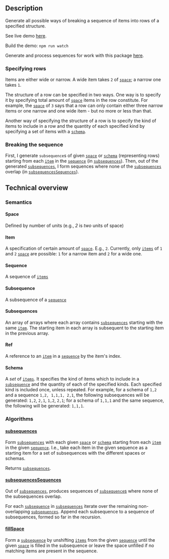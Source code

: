 ## Description
Generate all possible ways of breaking a sequence of items into rows of a specified structure.

See live demo [here](https://gottfried-github.github.io/fit-in-rows/demo/dist/index.html).

Build the demo: `npm run watch`

Generate and process sequences for work with this package [here](https://github.com/gottfried-github/fit-in-rows_sequences).

### Specifying rows
Items are either wide or narrow. A wide item takes `2` of [`space`](#space); a narrow one takes `1`.

The structure of a row can be specified in two ways. One way is to specify it by specifying total amount of [`space`](#space) items in the row constitute. For example, the [`space`](#space) of `3` says that a row can only contain either three narrow items or one narrow and one wide item - but no more or less than that.

Another way of specifying the structure of a row is to specify the kind of items to include in a row and the quantity of each specified kind by specifying a set of items with a [`schema`](#schema).

### Breaking the sequence
First, I generate `subsequence`s of given [`space`](#space) or [`schema`](#schema) (representing rows) starting from each [`item`](#item) in the [`sequence`](#sequence) (in [`subsequences`](#algorithms)). Then, out of the generated [`subsequences`](#subsequence), I form sequences where none of the [`subsequences`](#subsequence) overlap (in [`subsequencesSequences`](#subsequencesSequences)).

## Technical overview
### Semantics
#### Space
Defined by number of units (e.g., *2* is *two* units of space)

#### Item
A specification of certain amount of [`space`](#space). E.g., `2`. Currently, only [`items`](#item) of `1` and `2` [`space`](#space) are possible: `1` for a narrow item and `2` for a wide one.

#### Sequence
A sequence of [`items`](#item)

#### Subsequence
A subsequence of a [`sequence`](#sequence)

#### Subsequences
An array of arrays where each array contains [`subsequences`](#subsequence) starting with the same [`item`](#item). The starting item in each array is subsequent to the starting item in the previous array.

#### Ref
A reference to an [`item`](#item) in a [`sequence`](#sequence) by the item's index.

#### Schema
A *set* of [`items`](#item). It specifies the kind of items which to include in a [`subsequence`](#subsequence) and the quantity of each of the specified kinds. Each specified kind is included once, unless repeated. For example, for a schema of `1,2` and a sequence `1,2, 1,1,1, 2,1`, the following subsequences will be generated: `1,2`, `2,1`, `1,2`, `2,1`; for a schema of `1,1,1` and the same sequence, the following will be generated: `1,1,1`.

### Algorithms
#### [subsequences](https://github.com/gottfried-github/fit-in-rows/blob/e4b443aa5bcfd8f6314bba0545a00d26591297e4/src/index.js#L87)
Form [`subsequences`](#subsequence) with each given [`space`](#space) or [`schema`](#schema) starting from each [`item`](#item) in the given [`sequence`](#sequence). I.e., take each item in the given sequence as a starting item for a set of subsequences with the different spaces or schemas. 

Returns [`subsequences`](#subsequences).

#### [subsequencesSequences](https://github.com/gottfried-github/fit-in-rows/blob/e4b443aa5bcfd8f6314bba0545a00d26591297e4/src/index.js#L9)
Out of [`subsequences`](#subsequences), produces sequences of [`subsequence`s](#subsequence) where none of the subsequences overlap. 

For each [`subsequence`](#subsequence) in [`subsequences`](#subsequences) iterate over the remaining non-overlapping [`subsequences`](#subsequences). Append each subsequence to a sequence of subsequences, formed so far in the recursion.

#### [fillSpace](https://github.com/gottfried-github/fit-in-rows/blob/e4b443aa5bcfd8f6314bba0545a00d26591297e4/src/index.js#L111)
Form a [`subsequence`](#subsequence) by unshifting [`items`](#item) from the given [`sequence`](#sequence) until the given [`space`](#space) is filled in the subsequence or leave the space unfilled if no matching items are present in the sequence.